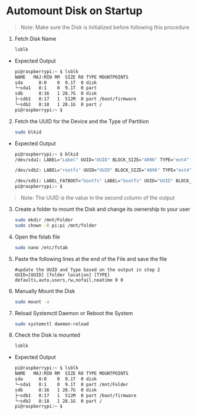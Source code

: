 # Automount Disk on Startup

> Note: Make sure the Disk is Initialized before following this procedure

1. Fetch Disk Name
    ```bash
    lsblk
    ```
- Expected Output
    ```bash
    pi@raspberrypi:~ $ lsblk
    NAME   MAJ:MIN RM  SIZE RO TYPE MOUNTPOINTS
    sda      8:0    0  9.1T  0 disk
    └─sda1   8:1    0  9.1T  0 part 
    sdb      8:16   1 28.7G  0 disk
    ├─sdb1   8:17   1  512M  0 part /boot/firmware
    └─sdb2   8:18   1 28.1G  0 part /
    pi@raspberrypi:~ $
    ```

2. Fetch the UUID for the Device and the Type of Partition
    ```bash
    sudo blkid
    ```
- Expected Output
    ```bash
    pi@raspberrypi:~ $ blkid
    /dev/sda1: LABEL="Label" UUID="UUID" BLOCK_SIZE="4096" TYPE="ext4" PARTLABEL="Basic data partition" PARTUUID="PARTUUID"

    /dev/sdb2: LABEL="rootfs" UUID="UUID" BLOCK_SIZE="4096" TYPE="ext4" PARTUUID="PARTUUID"

    /dev/sdb1: LABEL_FATBOOT="bootfs" LABEL="bootfs" UUID="UUID" BLOCK_SIZE="512" TYPE="vfat" PARTUUID="PARTUUID"
    pi@raspberrypi:~ $
    ```

> Note: The UUID is the value in the second column of the output

3. Create a folder to mount the Disk and change its ownership to your user
    ```bash
    sudo mkdir /mnt/Folder
    sudo chown -R pi:pi /mnt/folder
    ```

4. Open the fstab file
    ```bash
    sudo nano /etc/fstab
    ```
5. Paste the following lines at the end of the File and save the file
    ```text
    #update the UUID and Type based on the output in step 2
    UUID=[UUID] [folder location] [TYPE] defaults,auto,users,rw,nofail,noatime 0 0
    ```

6. Manually Mount the Disk
    ```bash
    sudo mount -a
    ```
7. Reload Systemctl Daemon or Reboot the System
    ```bash
    sudo systemctl daemon-reload
    ```
8. Check the Disk is mounted
    ```bash
    lsblk
    ```
- Expected Output
    ```bash
    pi@raspberrypi:~ $ lsblk
    NAME   MAJ:MIN RM  SIZE RO TYPE MOUNTPOINTS
    sda      8:0    0  9.1T  0 disk
    └─sda1   8:1    0  9.1T  0 part /mnt/Folder
    sdb      8:16   1 28.7G  0 disk
    ├─sdb1   8:17   1  512M  0 part /boot/firmware
    └─sdb2   8:18   1 28.1G  0 part /
    pi@raspberrypi:~ $
    ```
